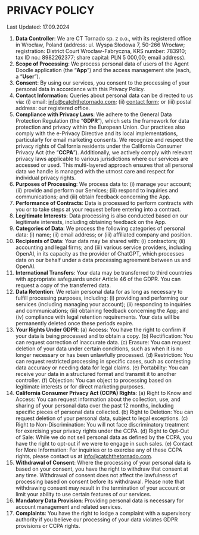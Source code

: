 # PRIVACY POLICY

Last Updated: 17.09.2024

1. **Data Controller**: We are CT Tornado sp. z o.o., with its registered office in Wrocław, Poland (address: ul. Wyspa Słodowa 7, 50-266 Wrocław; registration: District Court Wrocław-Fabryczna, KRS number: 783910; tax ID no.: 8982262377; share capital: PLN 5 000,00; email address).
2. **Scope of Processing**: We process personal data of users of the Agent Doodle application (the “**App**”) and the access management site (each, a “**User**”).
3. **Consent**: By using our services, you consent to the processing of your personal data in accordance with this Privacy Policy.
4. **Contact Information**: Queries about personal data can be directed to us via: (i) email: info@catchthetornado.com; (ii) [contact form](https://www.catchthetornado.com/contact-us); or (iii) postal address: our registered office.
5. **Compliance with Privacy Laws**: We adhere to the General Data Protection Regulation (the “**GDPR**”), which sets the framework for data protection and privacy within the European Union. Our practices also comply with the e-Privacy Directive and its local implementations, particularly for email marketing consents. We recognize and respect the privacy rights of California residents under the California Consumer Privacy Act (the “**CCPA**”). Additionally, we actively comply with relevant privacy laws applicable to various jurisdictions where our services are accessed or used. This multi-layered approach ensures that all personal data we handle is managed with the utmost care and respect for individual privacy rights.
6. **Purposes of Processing**: We process data to: (i) manage your account; (ii) provide and perform our Services; (iii) respond to inquiries and communications; and (iii) obtain feedback concerning the App.
7. **Performance of Contracts**: Data is processed to perform contracts with you or to take steps at your request before entering into a contract.
8. **Legitimate Interests**: Data processing is also conducted based on our legitimate interests, including obtaining feedback on the App.
9. **Categories of Data**: We process the following categories of personal data: (i) name; (ii) email address; or (iii) affiliated company and position.
10. **Recipients of Data**: Your data may be shared with: (i) contractors; (ii) accounting and legal firms; and (iii) various service providers, including OpenAI, in its capacity as the provider of ChatGPT, which processes data on our behalf under a data processing agreement between us and OpenAI.
11. **International Transfers**: Your data may be transferred to third countries with appropriate safeguards under Article 46 of the GDPR. You can request a copy of the transferred data.
12. **Data Retention**: We retain personal data for as long as necessary to fulfill processing purposes, including: (i) providing and performing our services (including managing your account); (ii) responding to inquiries and communications; (iii) obtaining feedback concerning the App; and (iv) compliance with legal retention requirements. Your data will be permanently deleted once these periods expire.
13. **Your Rights Under GDPR**: (a) Access: You have the right to confirm if your data is being processed and to obtain a copy. (b) Rectification: You can request correction of inaccurate data. (c) Erasure: You can request deletion of your data under certain conditions, such as when it is no longer necessary or has been unlawfully processed. (d) Restriction: You can request restricted processing in specific cases, such as contesting data accuracy or needing data for legal claims. (e) Portability: You can receive your data in a structured format and transmit it to another controller. (f) Objection: You can object to processing based on legitimate interests or for direct marketing purposes.
14. **California Consumer Privacy Act (CCPA) Rights**: (a) Right to Know and Access: You can request information about the collection, use, and sharing of your personal data over the past 12 months, including specific pieces of personal data collected. (b) Right to Deletion: You can request deletion of your personal data, subject to legal exceptions. (c) Right to Non-Discrimination: You will not face discriminatory treatment for exercising your privacy rights under the CCPA. (d) Right to Opt-Out of Sale: While we do not sell personal data as defined by the CCPA, you have the right to opt-out if we were to engage in such sales. (e) Contact for More Information: For inquiries or to exercise any of these CCPA rights, please contact us at info@catchthetornado.com.
15. **Withdrawal of Consent**: Where the processing of your personal data is based on your consent, you have the right to withdraw that consent at any time. Withdrawal of consent does not affect the lawfulness of processing based on consent before its withdrawal. Please note that withdrawing consent may result in the termination of your account or limit your ability to use certain features of our services.
16. **Mandatory Data Provision**: Providing personal data is necessary for account management and related services.
17. **Complaints**: You have the right to lodge a complaint with a supervisory authority if you believe our processing of your data violates GDPR provisions or CCPA rights.